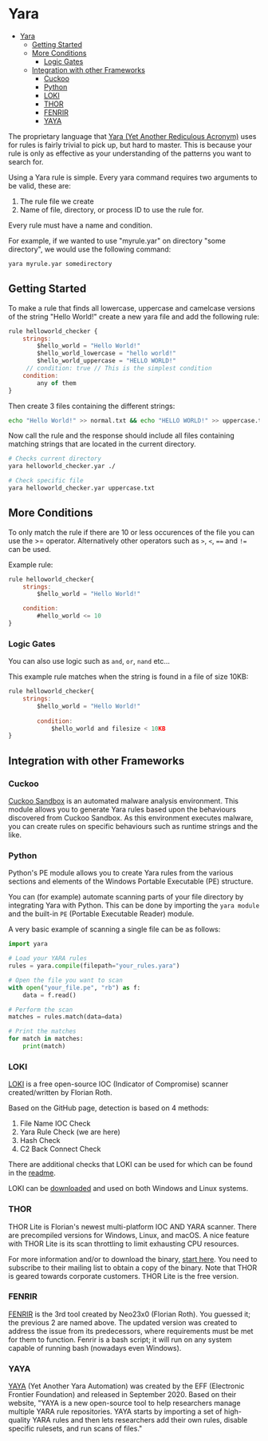 # Yara

- [Yara](#yara)
  - [Getting Started](#getting-started)
  - [More Conditions](#more-conditions)
    - [Logic Gates](#logic-gates)
  - [Integration with other Frameworks](#integration-with-other-frameworks)
    - [Cuckoo](#cuckoo)
    - [Python](#python)
    - [LOKI](#loki)
    - [THOR](#thor)
    - [FENRIR](#fenrir)
    - [YAYA](#yaya)

The proprietary language that [Yara (Yet Another Rediculous Acronym)](https://yara.readthedocs.io/en/latest/) uses for rules is fairly trivial to pick up, but hard to master. This is because your rule is only as effective as your understanding of the patterns you want to search for.

Using a Yara rule is simple. Every yara command requires two arguments to be valid, these are:
1) The rule file we create
2) Name of file, directory, or process ID to use the rule for.

Every rule must have a name and condition.

For example, if we wanted to use "myrule.yar" on directory "some directory", we would use the following command:
```bash
yara myrule.yar somedirectory
```

## Getting Started

To make a rule that finds all lowercase, uppercase and camelcase versions of the string "Hello World!" create a new yara file and add the following rule:
```js
rule helloworld_checker {
    strings: 
        $hello_world = "Hello World!"
        $hello_world_lowercase = "hello world!"
        $hello_world_uppercase = "HELLO WORLD!"
     // condition: true // This is the simplest condition   
    condition:
        any of them
}
```

Then create 3 files containing the different strings:
```bash
echo "Hello World!" >> normal.txt && echo "HELLO WORLD!" >> uppercase.txt && echo "hello world!" >> lowercase.txt
```

Now call the rule and the response should include all files containing matching strings that are located in the current directory.

```bash
# Checks current directory
yara helloworld_checker.yar ./ 

# Check specific file
yara helloworld_checker.yar uppercase.txt 
```

## More Conditions

To only match the rule if there are 10 or less occurences of the file you can use the >= operator. Alternatively other operators such as `>`, `<`, `==` and `!=` can be used. 

Example rule:

```js
rule helloworld_checker{
	strings:
		$hello_world = "Hello World!"

	condition:
        #hello_world <= 10
}
```

### Logic Gates
You can also use logic such as `and`, `or`, `nand` etc...

This example rule matches when the string is found in a file of size 10KB:
```js
rule helloworld_checker{
	strings:
		$hello_world = "Hello World!" 
        
        condition:
	        $hello_world and filesize < 10KB 
}
```

## Integration with other Frameworks

### Cuckoo
[Cuckoo Sandbox](https://cuckoosandbox.org/) is an automated malware analysis environment. This module allows you to generate Yara rules based upon the behaviours discovered from Cuckoo Sandbox. As this environment executes malware, you can create rules on specific behaviours such as runtime strings and the like.

### Python
Python's PE module allows you to create Yara rules from the various sections and elements of the Windows Portable Executable (PE) structure.

You can (for example) automate scanning parts of your file directory by integrating Yara with Python. This can be done by importing the `yara module` and the built-in `PE` (Portable Executable Reader) module.

A very basic example of scanning a single file can be as follows:
```python
import yara

# Load your YARA rules
rules = yara.compile(filepath="your_rules.yara")

# Open the file you want to scan
with open("your_file.pe", "rb") as f:
    data = f.read()

# Perform the scan
matches = rules.match(data=data)

# Print the matches
for match in matches:
    print(match)
```

### LOKI
[LOKI](https://github.com/Neo23x0/Loki) is a free open-source IOC (Indicator of Compromise) scanner created/written by Florian Roth.

Based on the GitHub page, detection is based on 4 methods:

1. File Name IOC Check
2. Yara Rule Check (we are here)
3. Hash Check
4. C2 Back Connect Check

There are additional checks that LOKI can be used for which can be found in the [readme](https://github.com/Neo23x0/Loki/blob/master/README.md).

LOKI can be [downloaded](https://github.com/Neo23x0/Loki/releases) and used on both Windows and Linux systems.

### THOR
THOR Lite is Florian's newest multi-platform IOC AND YARA scanner. There are precompiled versions for Windows, Linux, and macOS. A nice feature with THOR Lite is its scan throttling to limit exhausting CPU resources. 

For more information and/or to download the binary, [start here](https://www.nextron-systems.com/thor-lite/). You need to subscribe to their mailing list to obtain a copy of the binary. Note that THOR is geared towards corporate customers. THOR Lite is the free version.


### FENRIR
[FENRIR](https://github.com/Neo23x0/Fenrir) is the 3rd tool created by Neo23x0 (Florian Roth). You guessed it; the previous 2 are named above. The updated version was created to address the issue from its predecessors, where requirements must be met for them to function. Fenrir is a bash script; it will run on any system capable of running bash (nowadays even Windows). 

### YAYA

[YAYA](https://github.com/EFForg/yaya) (Yet Another Yara Automation) was created by the EFF (Electronic Frontier Foundation) and released in September 2020. Based on their website, "YAYA is a new open-source tool to help researchers manage multiple YARA rule repositories. YAYA starts by importing a set of high-quality YARA rules and then lets researchers add their own rules, disable specific rulesets, and run scans of files."